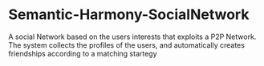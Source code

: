 # Semantic-Harmony-SocialNetwork
A social Network based on the users interests that exploits a P2P Network. The system collects the profiles of the users, and automatically creates friendships according to a matching startegy

